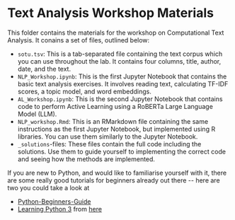 # Text Analysis Workshop Materials

This folder contains the materials for the workshop on Computational Text
Analysis. It conains a set of files, outlined below:

* `sotu.tsv`: This is a tab-separated file containing the text corpus which you
  can use throughout the lab. It contains four columns, title, author, date, and
  the text.
* `NLP_Workshop.ipynb`: This is the first Jupyter Notebook that contains the
  basic text analysis exercises. It involves reading text, calculating TF-IDF
  scores, a topic model, and word embeddings.
* `AL_Workshop.ipynb`: This is the second Jupyter Notebook that contains code to
  perform Active Learning using a RoBERTa Large Language Model (LLM).
* `NLP_workshop.Rmd`: This is an RMarkdown file containing the same instructions
  as the first Jupyter Notebook, but implemented using R libraries. You can use
  them similarly to the Jupyter Notebook.
* `_solutions`-files: These files contain the full code including the solutions.
  Use them to guide yourself to implementing the correct code and seeing how the
  methods are implemented.


If you are new to Python, and would like to familiarise yourself with it, there are some really good tutorials for beginners already out there -- here are two you could take a look at
* [Python-Beginners-Guide](https://github.com/jamwine/Python-Beginners-Guide/blob/master/Learn%20Python%20in%20Jupyter%20Notebook.ipynb)
* [Learning Python 3](https://mybinder.org/v2/gist/kenjyco/69eeb503125035f21a9d/HEAD?filepath=learning-python3.ipynb) from [here](https://gist.github.com/kenjyco/69eeb503125035f21a9d)

